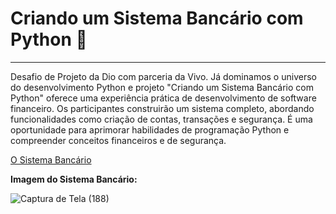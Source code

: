 # Criando um Sistema Bancário com Python 🏦
*** 

Desafio de Projeto da Dio com parceria da Vivo. Já dominamos o universo do desenvolvimento Python e projeto "Criando um Sistema Bancário com Python" oferece uma experiência prática de desenvolvimento de software financeiro. Os participantes construirão um sistema completo, abordando funcionalidades como criação de contas, transações e segurança. É uma oportunidade para aprimorar habilidades de programação Python e compreender conceitos financeiros e de segurança.

[O Sistema Bancário](https://github.com/WaldeniseMoraes/Criando-um-Sistema-Banc-rio-com-Python/blob/main/Output/sistema_bancario.py)

**Imagem do Sistema Bancário:**


![Captura de Tela (188)](https://github.com/WaldeniseMoraes/Criando-um-Sistema-Banc-rio-com-Python/assets/161647255/79b599d6-d55f-43de-ac6b-c0ed5ac3e083)

